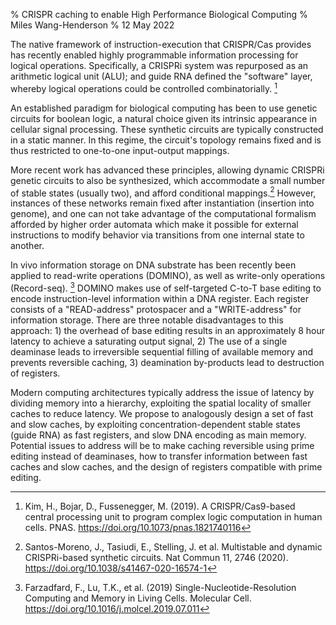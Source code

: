 % CRISPR caching to enable High Performance Biological Computing
% Miles Wang-Henderson
% 12 May 2022

The native framework of instruction-execution that CRISPR/Cas provides has recently enabled highly programmable information processing for logical operations. Specifically, a CRISPRi system was repurposed as an arithmetic logical unit (ALU); and guide RNA defined the "software" layer, whereby logical operations could be controlled combinatorially. [^crisprcpu]

An established paradigm for biological computing has been to use genetic circuits for boolean logic, a natural choice given its intrinsic appearance in cellular signal processing. These synthetic circuits are typically constructed in a static manner. In this regime, the circuit's topology remains fixed and is thus restricted to one-to-one input-output mappings.

More recent work has advanced these principles, allowing dynamic CRISPRi genetic circuits to also be synthesized, which accommodate a small number of stable states (usually two), and afford conditional mappings.[^crispri] However, instances of these networks remain fixed after instantiation (insertion into genome), and one can not take advantage of the computational formalism afforded by higher order automata which make it possible for external instructions to modify behavior via transitions from one internal state to another.

In vivo information storage on DNA substrate has been recently been applied to read-write operations (DOMINO), as well as write-only operations (Record-seq). [^domino] DOMINO makes use of self-targeted C-to-T base editing to encode instruction-level information within a DNA register. Each register consists of a "READ-address" protospacer and a "WRITE-address" for information storage. There are three notable disadvantages to this approach: 1) the overhead of base editing results in an approximately 8 hour latency to achieve a saturating output signal, 2) The use of a single deaminase leads to irreversible sequential filling of available memory and prevents reversible caching, 3) deamination by-products lead to destruction of registers.

Modern computing architectures typically address the issue of latency by dividing memory into a hierarchy, exploiting the spatial locality of smaller caches to reduce latency. We propose to analogously design a set of fast and slow caches, by exploiting concentration-dependent stable states (guide RNA) as fast registers, and slow DNA encoding as main memory. Potential issues to address will be to make caching reversible using prime editing instead of deaminases, how to transfer information between fast caches and slow caches, and the design of registers compatible with prime editing.

[^crisprcpu]: Kim, H., Bojar, D., Fussenegger, M. (2019). A CRISPR/Cas9-based central processing unit to program complex logic computation in human cells. PNAS. https://doi.org/10.1073/pnas.1821740116
[^crispri]: Santos-Moreno, J., Tasiudi, E., Stelling, J. et al. Multistable and dynamic CRISPRi-based synthetic circuits. Nat Commun 11, 2746 (2020). https://doi.org/10.1038/s41467-020-16574-1
[^domino]: Farzadfard, F., Lu, T.K., et al. (2019) Single-Nucleotide-Resolution Computing and Memory in Living Cells. Molecular Cell. https://doi.org/10.1016/j.molcel.2019.07.011

